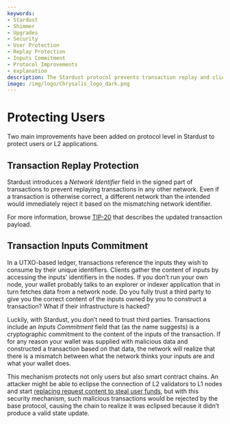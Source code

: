 ```yaml
---
keywords:
- Stardust
- Shimmer
- Upgrades
- Security
- User Protection
- Replay Protection
- Inputs Commitment
- Protocol Improvements
- explanation
description: The Stardust protocol prevents transaction replay and client eclipse attacks.
image: /img/logo/Chrysalis_logo_dark.png
---
```


# Protecting Users

Two main improvements have been added on protocol level in Stardust to protect users or L2 applications.

## Transaction Replay Protection

Stardust introduces a _Network Identifier_ field in the signed part of transactions to prevent replaying transactions
in any other network. Even if a transaction is otherwise correct, a different network than the intended would
immediately reject it based on the mismatching network identifier.

For more information, browse [TIP-20](https://github.com/iotaledger/tips/pull/40) that describes the updated transaction payload.

## Transaction Inputs Commitment

In a UTXO-based ledger, transactions reference the inputs they wish to consume by their unique identifiers. Clients
gather the content of inputs by accessing the inputs' identifiers in the nodes. If you don’t run your own node, your
wallet probably talks to an explorer or indexer application that in turn fetches data from a network node. Do you fully
trust a third party to give you the correct content of the inputs owned by you to construct a transaction? What if
their infrastructure is hacked?

Luckily, with Stardust, you don’t need to trust third parties. Transactions include an _Inputs Commitment_ field that
(as the name suggests) is a cryptographic commitment to the content of the inputs of the transaction. If for any reason
your wallet was supplied with malicious data and constructed a transaction based on that data, the network will realize
that there is a mismatch between what the network thinks your inputs are and what your wallet does.

This mechanism protects not only users but also smart contract chains. An attacker might be able to eclipse the
connection of L2 validators to L1 nodes and start
[replacing request content to steal user funds](https://github.com/iotaledger/tips/discussions/51), but with this
security mechanism, such malicious transactions would be rejected by the base protocol, causing the chain to realize it
was eclipsed because it didn’t produce a valid state update.
